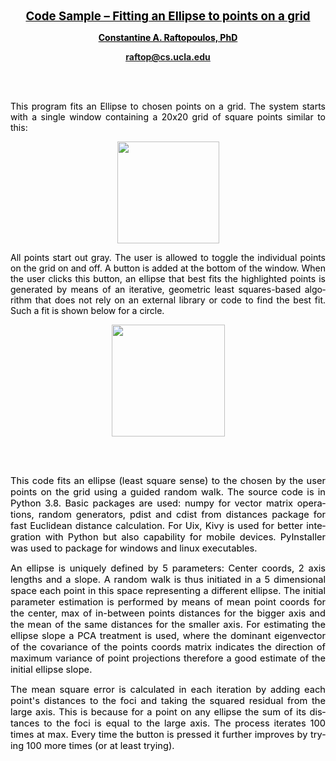 <!DOCTYPE html>
<html>
<head>
	<meta http-equiv="content-type" content="text/html; charset=utf-8"/>
	
</head>
<body lang="en-US" text="#000000" link="#000080" vlink="#800000" dir="ltr">
<p class="western" align="center" style="margin-bottom: 0.14in">
<font size="4" style="font-size: 14pt"><u><b>Code Sample – Fitting
an Ellipse to  points on a grid</b></u></font></p>
<p class="western" align="center" style="margin-bottom: 0.14in"><u><b>Constantine
A. Raftopoulos, PhD</b></u></p>
<p class="western" align="center" style="margin-bottom: 0.14in"><font color="#000080"><u><a href="mailto:raftop@cs.ucla.edu"><b>raftop@cs.ucla.edu</b></a></u></font></p>
<p class="western" align="center" style="margin-bottom: 0.14in"><br/>
<br/>

</p>
<p class="western" align="justify" style="margin-bottom: 0.14in">This
program fits an Ellipse to chosen points on a
grid.  The system starts with a single window containing a 20x20 grid
of square points similar to this:</p>
<p class="western" align="center" style="margin-bottom: 0.14in"><img src="https://user-images.githubusercontent.com/40480140/220257865-414cece8-7e85-4f5b-8350-10a084f98c82.png" name="Image1" align="bottom" width="163" height="163" border="0"/>
</p>
<p class="western" align="justify" style="margin-bottom: 0.14in">All
points start out gray. The user is allowed to toggle the individual
points on the grid on and off. A button is added at the bottom of the
window. When the user clicks this button, an ellipse that best fits
the highlighted points is generated by means of  an iterative,
geometric least squares-based algorithm that does not rely on an
external library or code to find the best fit. Such a fit is shown
below for a circle.</p>
<p class="western" align="center" style="margin-bottom: 0.14in"><img src="https://user-images.githubusercontent.com/40480140/220258164-d9a2b4b0-4c12-4a21-8e15-7e1fcdca0880.png" name="Image2" align="bottom" width="181" height="179" border="0"/>
</p>
<p class="western" align="justify" style="margin-bottom: 0.14in"><br/>
<br/>

</p>
<p class="western" align="justify" style="margin-bottom: 0.14in"><font color="#000000"><font size="2" style="font-size: 11pt"><span lang="en-US"><span style="text-decoration: none">This
code fits an ellipse (least square sense) to the chosen by the user
points on the grid using a guided random walk. The source code is in
Python 3.8. Basic packages are used: numpy for vector matrix
operations, random generators, pdist and cdist from distances package
for fast Euclidean distance calculation. For Uix, Kivy is used for
better integration with Python but also capability for mobile
devices. PyInstaller was used to package for windows and linux
executables.</span></span></font></font></p>
<p class="western" align="justify" style="margin-bottom: 0.14in; text-decoration: none">
<font size="2" style="font-size: 11pt">An ellipse is uniquely defined
by 5 parameters: Center coords, 2 axis lengths and a slope. A random
walk is thus initiated in a 5 dimensional space each point in this
space representing a different ellipse. The initial parameter
estimation is performed by means of mean point coords for the center,
max of in-between points distances for the bigger axis and the mean
of the same distances for the smaller axis. For estimating the
ellipse slope a PCA treatment is used, where the dominant eigenvector
of the covariance of the points coords matrix indicates the direction
of maximum variance of point projections therefore a good estimate of
the initial ellipse slope. </font>
</p>
<p class="western" align="justify" style="margin-bottom: 0.14in"><font color="#000000"><font size="2" style="font-size: 11pt"><span lang="en-US"><span style="text-decoration: none">The
mean square error is calculated in each iteration by adding each
point's distances to the foci and taking the squared residual from
the large axis. This is because for a point on any ellipse the sum of
its distances to the foci is equal to the large axis. The process
iterates 100 times at max. Every time the button is pressed it
further improves by trying 100 more times (or at least trying). </span></span></font></font>
</p>
</body>
</html>
